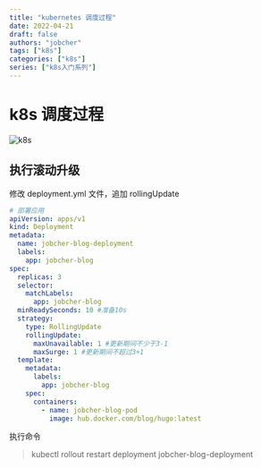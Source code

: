 ```yaml
---
title: "kubernetes 调度过程"
date: 2022-04-21
draft: false
authors: "jobcher"
tags: ["k8s"]
categories: ["k8s"]
series: ["k8s入门系列"]
---
```


# k8s 调度过程

![k8s](/images/schedule.jpg)

## 执行滚动升级

修改 deployment.yml 文件，追加 rollingUpdate

```yaml
# 部署应用
apiVersion: apps/v1
kind: Deployment
metadata:
  name: jobcher-blog-deployment
  labels:
    app: jobcher-blog
spec:
  replicas: 3
  selector:
    matchLabels:
      app: jobcher-blog
  minReadySeconds: 10 #准备10s
  strategy:
    type: RollingUpdate
    rollingUpdate:
      maxUnavailable: 1 #更新期间不少于3-1
      maxSurge: 1 #更新期间不超过3+1
  template:
    metadata:
      labels:
        app: jobcher-blog
    spec:
      containers:
        - name: jobcher-blog-pod
          image: hub.docker.com/blog/hugo:latest
```

执行命令

> kubectl rollout restart deployment jobcher-blog-deployment
